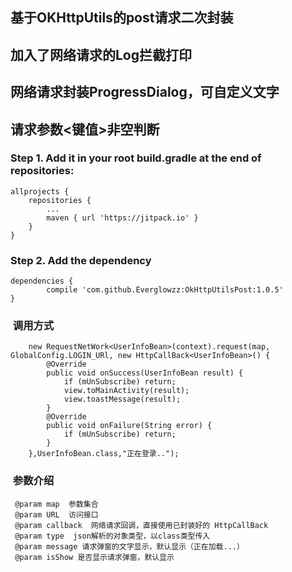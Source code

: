 ## 基于OKHttpUtils的post请求二次封装
## 加入了网络请求的Log拦截打印
## 网络请求封装ProgressDialog，可自定义文字
## 请求参数<键值>非空判断




###   Step 1. Add it in your root build.gradle at the end of repositories:
	allprojects {
		repositories {
			...
			maven { url 'https://jitpack.io' }
		}
	}
  
  ###  Step 2. Add the dependency
  
  	dependencies {
	        compile 'com.github.Everglowzz:OkHttpUtilsPost:1.0.5'
	}



###  调用方式

        
        new RequestNetWork<UserInfoBean>(context).request(map, GlobalConfig.LOGIN_URl, new HttpCallBack<UserInfoBean>() {
            @Override
            public void onSuccess(UserInfoBean result) {
                if (mUnSubscribe) return;
                view.toMainActivity(result);
                view.toastMessage(result);
            }
            @Override
            public void onFailure(String error) {
                if (mUnSubscribe) return;
            }
        },UserInfoBean.class,"正在登录..");
	
###  参数介绍

     @param map  参数集合
     @param URL  访问接口
     @param callback  网络请求回调，直接使用已封装好的 HttpCallBack
     @param type  json解析的对象类型，以class类型传入
     @param message 请求弹窗的文字显示，默认显示（正在加载...）
     @param isShow 是否显示请求弹窗，默认显示
     
     
